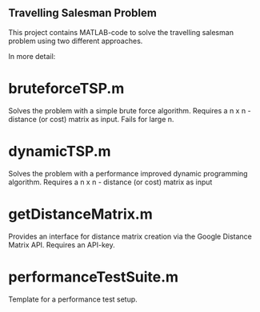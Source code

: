 ## Travelling Salesman Problem

This project contains MATLAB-code to solve the travelling salesman problem using two different approaches.

In more detail:

# bruteforceTSP.m
Solves the problem with a simple brute force algorithm.
Requires a n x n - distance (or cost) matrix as input.
Fails for large n.

# dynamicTSP.m
Solves the problem with a performance improved dynamic programming algorithm.
Requires a n x n - distance (or cost) matrix as input

# getDistanceMatrix.m
Provides an interface for distance matrix creation via the Google Distance Matrix API.
Requires an API-key.

# performanceTestSuite.m
Template for a performance test setup.
